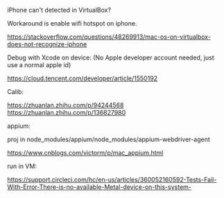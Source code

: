 
iPhone can't detected in VirtualBox?    

Workaround is enable wifi hotspot on iphone.    

https://stackoverflow.com/questions/48269913/mac-os-on-virtualbox-does-not-recognize-iphone    



Debug with Xcode on device: (No Apple developer account needed, just use a normal apple id)    

https://cloud.tencent.com/developer/article/1550192    


Calib:    

https://zhuanlan.zhihu.com/p/94244568    
https://zhuanlan.zhihu.com/p/136827980    


appium:

proj in node_modules/appium/node_modules/appium-webdriver-agent

https://www.cnblogs.com/victorm/p/mac_appium.html    

run in VM:   

https://support.circleci.com/hc/en-us/articles/360052160592-Tests-Fail-With-Error-There-is-no-available-Metal-device-on-this-system-   
